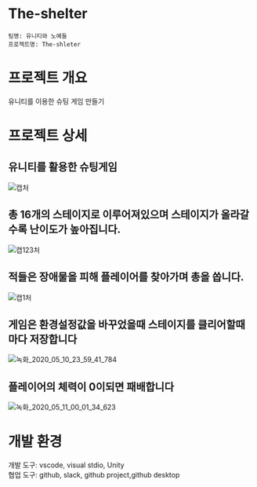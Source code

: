 # The-shelter

    팀명: 유니티와 노예들
    프로젝트명: The-shleter

# 프로젝트 개요
유니티를 이용한 슈팅 게임 만들기

# 프로젝트 상세

## 유니티를 활용한 슈팅게임
![캡처](https://user-images.githubusercontent.com/14048756/81502417-cf9ea400-9318-11ea-94dc-75fc4b3dfae1.PNG)

## 총 16개의 스테이지로 이루어져있으며 스테이지가 올라갈수록 난이도가 높아집니다.
![캡123처](https://user-images.githubusercontent.com/14048756/81502628-fe694a00-9319-11ea-9ac6-6de7f69003bd.PNG)

## 적들은 장애물을 피해 플레이어를 찾아가며 총을 쏩니다.
![캡1처](https://user-images.githubusercontent.com/14048756/81502595-d4b02300-9319-11ea-811a-4fee00462b9e.PNG)

## 게임은 환경설정값을 바꾸었을때 스테이지를 클리어할때 마다 저장합니다
![녹화_2020_05_10_23_59_41_784](https://user-images.githubusercontent.com/14048756/81502707-6d46a300-931a-11ea-85c8-4003ca4f54c1.gif)

## 플레이어의 체력이 0이되면 패배합니다
![녹화_2020_05_11_00_01_34_623](https://user-images.githubusercontent.com/14048756/81502729-a54de600-931a-11ea-8615-b006d3be163c.gif)


# 개발 환경
개발 도구: vscode, visual stdio, Unity   
협업 도구: github, slack, github project,github desktop  

